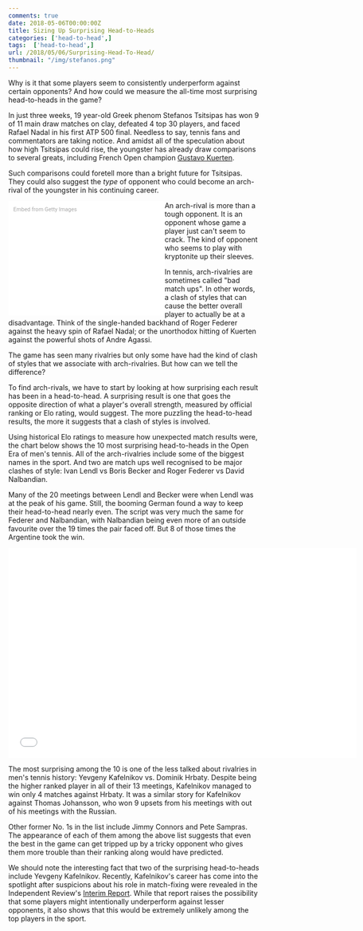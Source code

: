 ```yaml
---
comments: true
date: 2018-05-06T00:00:00Z
title: Sizing Up Surprising Head-to-Heads
categories: ['head-to-head',]
tags:  ['head-to-head',]
url: /2018/05/06/Surprising-Head-To-Head/
thumbnail: "/img/stefanos.png"
---
```


Why is it that some players seem to consistently underperform against certain opponents? And how could we measure the all-time most surprising head-to-heads in the game?


<!--more-->


In just three weeks, 19 year-old Greek phenom Stefanos Tsitsipas has won 9 of 11 main draw matches on clay, defeated 4 top 30 players, and faced Rafael Nadal in his first ATP 500 final. Needless to say, tennis fans and commentators are taking notice. And amidst all of the speculation about how high Tsitsipas could rise, the youngster has already draw comparisons to several greats, including French Open champion [Gustavo Kuerten](http://www.tennisnow.com/News/2018/April/Dominant-Nadal-Soars-To-11th-Barcelona-Title.aspx).

Such comparisons could foretell more than a bright future for Tsitsipas. They could also suggest the <i>type</i> of opponent who could become an arch-rival of the youngster in his continuing career.

<div class="getty embed image" style="background-color:#fff;display:inline-block;font-family:Roboto,sans-serif;color:#a7a7a7;font-size:11px;width:100%;max-width:294px;float:left;padding:2%;"><div style="padding:0;margin:0;text-align:left;"><a href="http://www.gettyimages.com.au/detail/947640812" target="_blank" style="color:#a7a7a7;text-decoration:none;font-weight:normal !important;border:none;display:inline-block;">Embed from Getty Images</a></div><div style="overflow:hidden;position:relative;height:0;padding:66.66667% 0 0 0;width:100%;"><iframe src="//embed.gettyimages.com/embed/947640812?et=GjoAljnHTsx2hqJovKpZ2Q&tld=com.au&sig=M_lICijM4sBBTOhkgC8fjie_dvF9zmDkb034trOO5sQ=&caption=true&ver=1" scrolling="no" frameborder="0" width="594" height="396" style="display:inline-block;position:absolute;top:0;left:0;width:100%;height:100%;margin:0;"></iframe></div></div>

An arch-rival is more than a tough opponent. It is an opponent whose game a player just can't seem to crack. The kind of opponent who seems to play with kryptonite up their sleeves. 

In tennis, arch-rivalries are sometimes called "bad match ups". In other words, a clash of styles that can cause the better overall player to actually be at a disadvantage. Think of the single-handed backhand of Roger Federer against the heavy spin of Rafael Nadal; or the unorthodox hitting of Kuerten against the powerful shots of Andre Agassi.

The game has seen many rivalries but only some have had the kind of clash of styles that we associate with arch-rivalries. But how can we tell the difference?

To find arch-rivals, we have to start by looking at how surprising each result has been in a head-to-head. A surprising result is one that goes the opposite direction of what a player's overall strength, measured by official ranking or Elo rating, would suggest. The more puzzling the head-to-head results, the more it suggests that a clash of styles is involved. 

Using historical Elo ratings to measure how unexpected match results were, the chart below shows the 10 most surprising head-to-heads in the Open Era of men's tennis. All of the arch-rivalries include some of the biggest names in the sport. And two are match ups well recognised to be major clashes of style: Ivan Lendl vs Boris Becker and Roger Federer vs David Nalbandian. 

Many of the 20 meetings between Lendl and Becker were when Lendl was at the peak of his game. Still, the booming German found a way to keep their head-to-head nearly even. The script was very much the same for Federer and Nalbandian, with Nalbandian being even more of an outside favourite over the 19 times the pair faced off. But 8 of those times the Argentine took the win.

<iframe width="700" height="420" frameborder="0" scrolling="no" src="//plot.ly/~on-the-t/1555.embed"></iframe>

The most surprising among the 10 is one of the less talked about rivalries in men's tennis history: Yevgeny Kafelnikov vs. Dominik Hrbaty. Despite being the higher ranked player in all of their 13 meetings, Kafelnikov managed to win only 4 matches against Hrbaty. It was a similar story for Kafelnikov against Thomas Johansson, who won 9 upsets from his meetings with out of his meetings with the Russian. 

Other former No. 1s in the list include Jimmy Connors and Pete Sampras. The appearance of each of them among the above list suggests that even the best in the game can get tripped up by a tricky opponent who gives them more trouble than their ranking along would have predicted. 

We should note the interesting fact that two of the surprising head-to-heads include Yevgeny Kafelnikov. Recently, Kafelnikov's career has come into the spotlight after suspicions about his role in match-fixing were revealed in the Independent Review's [Interim Report](http://tennisirp.com/). While that report raises the possibility that some players might intentionally underperform against lesser opponents, it also shows that this would be extremely unlikely among the top players in the sport. 



